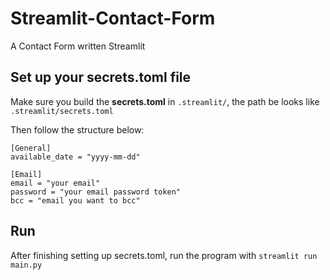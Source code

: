 # Streamlit-Contact-Form
A Contact Form written Streamlit

## Set up your secrets.toml file
Make sure you build the **secrets.toml** in `.streamlit/`, the path be looks like `.streamlit/secrets.toml`<br>

Then follow the structure below:<br>
```
[General]
available_date = "yyyy-mm-dd"

[Email]
email = "your email"
password = "your email password token"
bcc = "email you want to bcc"
```
## Run
After finishing setting up secrets.toml, run the program with `streamlit run main.py`
